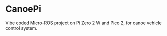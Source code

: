# CanoePi
Vibe coded Micro-ROS project on Pi Zero 2 W and Pico 2, for canoe vehicle control system.
